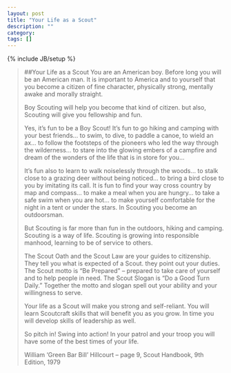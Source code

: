 ```yaml
---
layout: post
title: "Your Life as a Scout"
description: ""
category: 
tags: []
---
```

{% include JB/setup %}

>##Your Life as a Scout
> You are an American boy. Before long you will be an American man. It is important to America and to yourself that you become a citizen of fine character, physically strong, mentally awake and morally straight.
>
>Boy Scouting will help you become that kind of citizen. but also, Scouting will give you fellowship and fun.
>
>Yes, it’s fun to be a Boy Scout! It’s fun to go hiking and camping with your best friends… to swim, to dive, to paddle a canoe, to wield an ax… to follow the footsteps of the pioneers who led the way through the wilderness… to stare into the glowing embers of a campfire and dream of the wonders of the life that is in store for you…
>
>It’s fun also to learn to walk noiselessly through the woods… to stalk close to a grazing deer without being noticed… to bring a bird close to you by imitating its call. It is fun to find your way cross country by map and compass… to make a meal when you are hungry… to take a safe swim when you are hot… to make yourself comfortable for the night in a tent or under the stars. In Scouting you become an outdoorsman.
>
>But Scouting is far more than fun in the outdoors, hiking and camping. Scouting is a way of life. Scouting is growing into responsible manhood, learning to be of service to others.
>
>The Scout Oath and the Scout Law are your guides to citizenship. They tell you what is expected of a Scout. they point out your duties. The Scout motto is “Be Prepared” – prepared to take care of yourself and to help people in need. The Scout Slogan is “Do a Good Turn Daily.”  Together the motto and slogan spell out your ability and your willingness to serve.
>
>Your life as a Scout will make you strong and self-reliant. You will learn Scoutcraft skills that will benefit you as you grow. In time you will develop skills of leadership as well.
>
>So pitch in! Swing into action! In your patrol and your troop you will have some of the best times of your life.
>
>William ‘Green Bar Bill’ Hillcourt – page 9, Scout Handbook, 9th Edition, 1979

